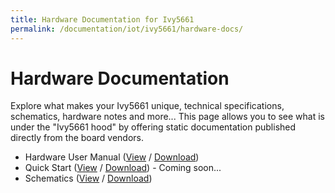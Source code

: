 ```yaml
---
title: Hardware Documentation for Ivy5661
permalink: /documentation/iot/ivy5661/hardware-docs/
---
```

# Hardware Documentation

Explore what makes your Ivy5661 unique, technical specifications, schematics, hardware notes and more... This page allows you to see what is under the "Ivy5661 hood" by offering static documentation published directly from the board vendors.

- Hardware User Manual ([View](https://github.com/blimjoe/documentation/tree/master/iot/ivy5661/hardware-docs/hardware-user-manual.pdf) / [Download](https://github.com/96boards/documentation/raw/master/iot/ivy5661/hardware-docs/hardware-user-manual.pdf))
- Quick Start ([View]() / [Download]()) - Coming soon...
- Schematics ([View](https://github.com/blimjoe/documentation/tree/master/iot/ivy5661/hardware-docs/ivy5661-schematics.pdf) / [Download](https://github.com/96boards/documentation/raw/master/iot/ivy5661/hardware-docs/ivy5661-schematics.pdf))


